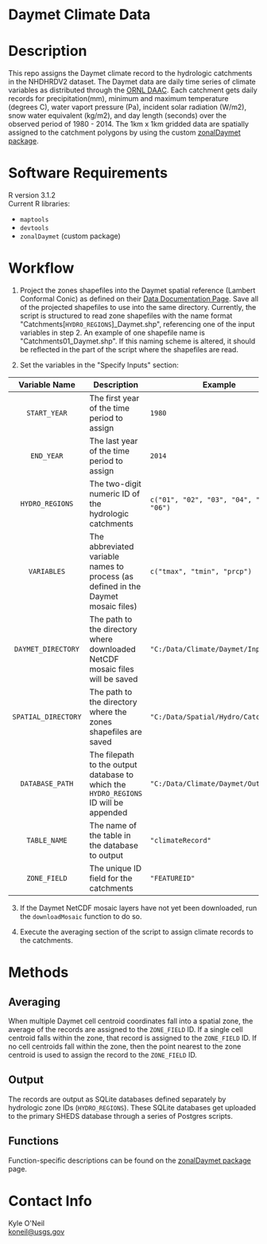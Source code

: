Daymet Climate Data
===================

# Description
This repo assigns the Daymet climate record to the hydrologic catchments in the 
NHDHRDV2 dataset. The Daymet data are daily time series of climate variables as 
distributed through the [ORNL DAAC](https://daymet.ornl.gov/). Each catchment 
gets daily records for precipitation(mm), minimum and maximum temperature 
(degrees C), water vaport pressure (Pa), incident solar radiation (W/m2), snow 
water equivalent (kg/m2), and day length (seconds) over the observed period of 
1980 - 2014. The 1km x 1km gridded data are spatially assigned to the catchment 
polygons by using the custom 
[zonalDaymet package](https://github.com/Conte-Ecology/zonalDaymet).


# Software Requirements

R version 3.1.2  
Current R libraries:  
  - `maptools`
  - `devtools`
  - `zonalDaymet` (custom package)


# Workflow

1. Project the zones shapefiles into the Daymet spatial reference (Lambert 
Conformal Conic) as defined on their 
[Data Documentation Page](https://daymet.ornl.gov/datasupport.html). Save all 
of the projected shapefiles to use into the same directory. Currently, the 
script is structured to read zone shapefiles with the name format 
"Catchments[`HYDRO_REGIONS`]_Daymet.shp", referencing one of the input variables 
in step 2. An example of one shapefile name is "Catchments01_Daymet.shp". If this
naming scheme is altered, it should be reflected in the part of the script 
where the shapefiles are read.

2. Set the variables in the "Specify Inputs" section:

 |  Variable Name    | Description                                                                          | Example                                |
 |:-----------------:| ------------------------------------------------------------------------------------ | -------------------------------------- |
 |`START_YEAR`       | The first year of the time period to assign                                          | `1980`                                 |
 |`END_YEAR`         | The last year of the time period to assign                                           | `2014`                                 |
 |`HYDRO_REGIONS`    | The two-digit numeric ID of the hydrologic catchments                                | `c("01", "02", "03", "04", "05", "06")`|
 |`VARIABLES`        | The abbreviated variable names to process (as defined in the Daymet mosaic files)    | `c("tmax", "tmin", "prcp")`            |
 |`DAYMET_DIRECTORY` | The path to the directory where downloaded NetCDF mosaic files will be saved         | `"C:/Data/Climate/Daymet/Input"`       |
 |`SPATIAL_DIRECTORY`| The path to the directory where the zones shapefiles are saved                       | `"C:/Data/Spatial/Hydro/Catchments"`   |
 |`DATABASE_PATH`    | The filepath to the output database to which the `HYDRO_REGIONS` ID will be appended | `"C:/Data/Climate/Daymet/Output"`      |
 |`TABLE_NAME`       | The name of the table in the database to output                                      | `"climateRecord"`                      |
 |`ZONE_FIELD`       | The unique ID field for the catchments                                               | `"FEATUREID"`                          |

3. If the Daymet NetCDF mosaic layers have not yet been downloaded, run the 
`downloadMosaic` function to do so.

4. Execute the averaging section of the script to assign climate records to the 
catchments.


# Methods

## Averaging 
When multiple Daymet cell centroid coordinates fall into a spatial 
zone, the average of the records are assigned to the `ZONE_FIELD` ID. If a single 
cell centroid falls within the zone, that record is assigned to the `ZONE_FIELD` ID. If 
no cell centroids fall within the zone, then the point nearest to the zone 
centroid is used to assign the record to the `ZONE_FIELD` ID.

## Output
The records are output as SQLite databases defined separately by 
hydrologic zone IDs (`HYDRO_REGIONS`). These SQLite databases get uploaded 
to the primary SHEDS database through a series of Postgres scripts.

## Functions
Function-specific descriptions can be found on the 
[zonalDaymet package](https://github.com/Conte-Ecology/zonalDaymet) page. 


# Contact Info
Kyle O'Neil  
koneil@usgs.gov 



